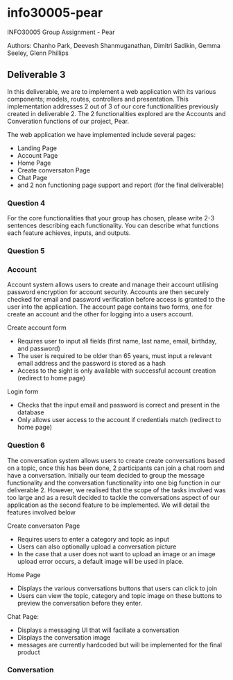 # info30005-pear

INFO30005 Group Assignment - Pear

Authors: Chanho Park, Deevesh Shanmuganathan, Dimitri Sadikin, Gemma Seeley, Glenn Phillips

## Deliverable 3

In this deliverable, we are to implement a web application with its various components; models, routes, controllers and presentation.
This implementation addresses 2 out of 3 of our core functionalities previously created in deliverable 2. The 2 functionalities explored are the Accounts and Converation functions of our project, Pear.

The web application we have implemented include several pages:
  - Landing Page
  - Account Page
  - Home Page
  - Create conversaton Page
  - Chat Page
  - and 2 non functioning page support and report (for the final deliverable)
  
  
### Question 4
For the core functionalities that your group has chosen, please write 2-3 sentences describing each functionality. You can describe what functions each feature achieves, inputs, and outputs. 


### Question 5
### Account

Account system allows users to create and manage their account utilising password encryption for account security. Accounts are then securely checked for email and password verification before access is granted to the user into the application. The account page contains two forms, one for create an account and the other for logging into a users account. 

Create account form 
  -	Requires user to input all fields (first name, last name, email, birthday, and password)
  -	The user is required to be older than 65 years, must input a relevant email address and the password is stored as a hash 
  -	Access to the sight is only available with successful account creation (redirect to home page)

Login form 
  -	Checks that the input email and password is correct and present in the database
  -	Only allows user access to the account if credentials match (redirect to home page)

### Question 6
The conversation system allows users to create create conversations based on a topic, once this has been done, 2 participants can join a chat room and have a conversation. Initially our team decided to group the message functionality and the conversation functionality into one big function in our deliverable 2. However, we realised that the scope of the tasks involved was too large and as a result decided to tackle the conversations aspect of our application as the second feature to be implemented. We will detail the features involved below

Create conversaton Page
  -	Requires users to enter a category and topic as input
  -	Users can also optionally upload a conversation picture
  -	In the case that a user does not want to upload an image or an image upload error occurs, a default image will be used in place.

Home Page
  -	Displays the various conversations buttons that users can click to join
  -	Users can view the topic, category and topic image on these buttons to preview the conversation before they enter.

Chat Page:
  -	Displays a messaging UI that will faciliate a conversation
  -	Displays the conversation image
  -	messages are currently hardcoded but will be implemented for the final product


### Conversation




